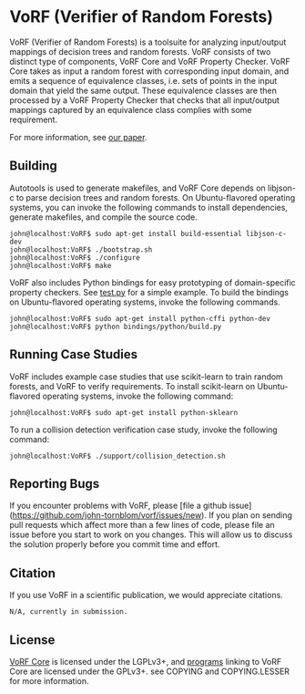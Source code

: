 # VoRF (Verifier of Random Forests)
VoRF (Verifier of Random Forests) is a toolsuite for analyzing input/output
mappings of decision trees and random forests. VoRF consists of two distinct
type of components, VoRF Core and VoRF Property Checker. VoRF Core takes as
input a random forest with corresponding input domain, and emits a sequence of
equivalence classes, i.e. sets of points in the input domain that yield the
same output. These equivalence classes are then processed by a VoRF Property
Checker that checks that all input/output mappings captured by an equivalence
class complies with some requirement.

For more information, see [our paper]().

## Building
Autotools is used to generate makefiles, and VoRF Core depends on libjson-c to
parse decision trees and random forests. On Ubuntu-flavored operating systems,
you can invoke the following commands to install dependencies, generate
makefiles, and compile the source code.
```console
john@localhost:VoRF$ sudo apt-get install build-essential libjson-c-dev
john@localhost:VoRF$ ./bootstrap.sh
john@localhost:VoRF$ ./configure
john@localhost:VoRF$ make
```

VoRF also includes Python bindings for easy prototyping of domain-specific
property checkers. See [test.py](bindings/python/test.py) for a simple example.
To build the bindings on Ubuntu-flavored operating systems, invoke the following
commands.
```console
john@localhost:VoRF$ sudo apt-get install python-cffi python-dev
john@localhost:VoRF$ python bindings/python/build.py
```

## Running Case Studies
VoRF includes example case studies that use scikit-learn to train random forests,
and VoRF to verify requirements. To install scikit-learn on Ubuntu-flavored
operating systems, invoke the following command:
```console
john@localhost:VoRF$ sudo apt-get install python-sklearn
```

To run a collision detection verification case study, invoke the following
command:
```console
john@localhost:VoRF$ ./support/collision_detection.sh
```

## Reporting Bugs
If you encounter problems with VoRF, please [file a github issue]
(https://github.com/john-tornblom/vorf/issues/new). If you plan on sending pull
requests which affect more than a few lines of code, please file an issue before
you start to work on you changes. This will allow us to discuss the solution
properly before you commit time and effort.

## Citation
If you use VoRF in a scientific publication, we would appreciate citations.
```
N/A, currently in submission.
```

## License
[VoRF Core](lib) is licensed under the LGPLv3+, and [programs](src) linking to
VoRF Core are licensed under the GPLv3+. see COPYING and COPYING.LESSER for more
information.
